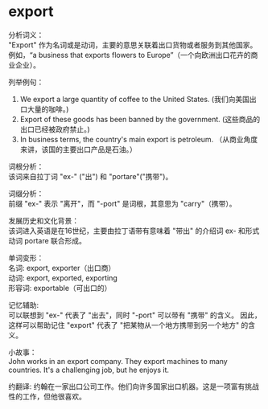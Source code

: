 # export

分析词义：  
"Export" 作为名词或是动词，主要的意思关联着出口货物或者服务到其他国家。例如，“a business that exports flowers to Europe”（一个向欧洲出口花卉的商业企业）。

  

列举例句：

  

1.  We export a large quantity of coffee to the United States. (我们向美国出口大量的咖啡。)
2.  Export of these goods has been banned by the government. (这些商品的出口已经被政府禁止。)
3.  In business terms, the country's main export is petroleum. （从商业角度来讲，该国的主要出口产品是石油。）

  

词根分析：  
该词来自拉丁词 "ex-" ("出") 和 "portare"("携带")。

  

词缀分析：  
前缀 "ex-" 表示 "离开"，而 "-port" 是词根，其意思为 "carry"（携带）。

  

发展历史和文化背景：  
该词进入英语是在16世纪，主要由拉丁语带有意味着 "带出" 的介绍词 ex- 和形式动词 portare 联合形成。

  

单词变形：  
名词: export, exporter（出口商）  
动词: export, exported, exporting  
形容词: exportable（可出口的）

  

记忆辅助:  
可以联想到 "ex-" 代表了 "出去"，同时 "-port" 可以带有 "携带" 的含义。 因此，这样可以帮助记住 "export" 代表了 "把某物从一个地方携带到另一个地方" 的含义。

  

小故事：  
John works in an export company. They export machines to many countries. It's a challenging job, but he enjoys it.

  

约翻译: 约翰在一家出口公司工作。他们向许多国家出口机器。这是一项富有挑战性的工作，但他很喜欢。

